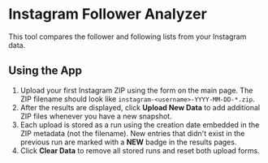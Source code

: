 # Instagram Follower Analyzer

This tool compares the follower and following lists from your Instagram data.

## Using the App

1. Upload your first Instagram ZIP using the form on the main page. The ZIP
   filename should look like `instagram-<username>-YYYY-MM-DD-*.zip`.
2. After the results are displayed, click **Upload New Data** to add additional ZIP files whenever you have a new snapshot.
3. Each upload is stored as a run using the creation date embedded in the ZIP
   metadata (not the filename). New entries that didn't exist in the previous
   run are marked with a **NEW** badge in the results pages.
4. Click **Clear Data** to remove all stored runs and reset both upload forms.

